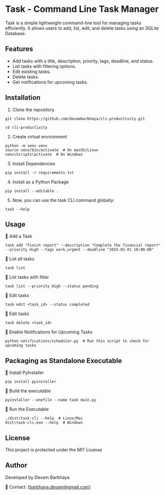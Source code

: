 # Task - Command Line Task Manager

Task is a simple lightweight command-line tool for managing tasks efficiently. It allows users to add, list, edit, and delete tasks using an SQLite Database.

## Features

- Add tasks with a title, description, priority, tags, deadline, and status.
- List tasks with filtering options.
- Edit existing tasks.
- Delete tasks.
- Get notifications for upcoming tasks.

## Installation

1. Clone the repository

```
git clone https://github.com/devambarbhaya/cli-productivity.git

cd cli-productivity
```

2. Create virtual environment

```
python -m venv venv
source venv/bin/activate  # On macOS/Linux
venv\Scripts\activate  # On Windows
```

3. Install Dependencies

```
pip install -r requirements.txt
```

4. Install as a Python Package

```
pip install --editable .
```

5. Now, you can use the task CLI command globally:

```
task --help
```

## Usage

📌 Add a Task

```
task add "Finish report" --description "Complete the financial report" --priority High --tags work,urgent --deadline "2025-02-01 18:00:00"
```

📌 List all tasks

```
task list
```

📌 List tasks with filter

```
task list --priority High --status pending
```

📌 Edit tasks

```
task edit <task_id> --status completed
```

📌 Edit tasks

```
task delete <task_id>
```

📌 Enable Notifications for Upcoming Tasks

```
python notifications/scheduler.py  # Run this script to check for upcoming tasks
```

## Packaging as Standalone Executable

📌 Install PyInstaller

```
pip install pyinstaller
```

📌 Build the executable

```
pyinstaller --onefile --name task main.py
```

📌 Run the Executable

```
./dist/task-cli --help  # Linux/Mac
dist\task-cli.exe --help  # Windows
```

## License

This project is protected under the MIT License

## Author

Developed by Devam Barbhaya

📧 Contact: [barbhaya.devam@gmail.com]

